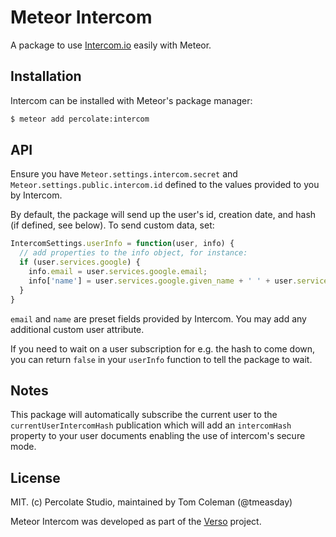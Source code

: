 # Meteor Intercom

A package to use [Intercom.io](http://intercom.io) easily with Meteor.

## Installation

Intercom can be installed with Meteor's package manager:

``` sh
$ meteor add percolate:intercom
```

## API

Ensure you have `Meteor.settings.intercom.secret` and `Meteor.settings.public.intercom.id` defined to the values provided to you by Intercom.

By default, the package will send up the user's id, creation date, and hash (if defined, see below). To send custom data, set:

```js
IntercomSettings.userInfo = function(user, info) {
  // add properties to the info object, for instance:
  if (user.services.google) {
    info.email = user.services.google.email;
    info['name'] = user.services.google.given_name + ' ' + user.services.google.family_name;
  }
}
```

`email` and `name` are preset fields provided by Intercom. You may add any additional custom user attribute.

If you need to wait on a user subscription for e.g. the hash to come down, you can return `false` in your `userInfo` function to tell the package to wait.

## Notes

This package will automatically subscribe the current user to the `currentUserIntercomHash` publication which will add an `intercomHash` property to your user documents enabling the use of intercom's secure mode. 

## License 

MIT. (c) Percolate Studio, maintained by Tom Coleman (@tmeasday)

Meteor Intercom was developed as part of the [Verso](http://versoapp.com) project.
